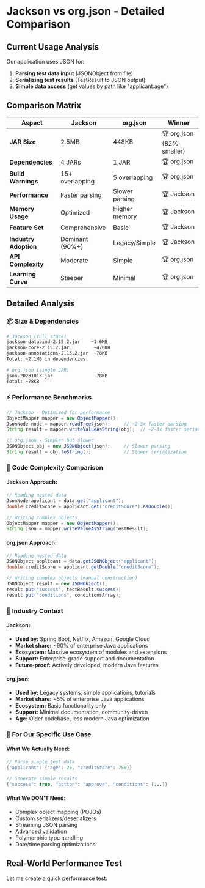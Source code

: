 # Jackson vs org.json - Detailed Comparison

## Current Usage Analysis

Our application uses JSON for:
1. **Parsing test data input** (JSONObject from file)
2. **Serializing test results** (TestResult to JSON output)
3. **Simple data access** (get values by path like "applicant.age")

## Comparison Matrix

| Aspect | Jackson | org.json | Winner |
|--------|---------|----------|--------|
| **JAR Size** | 2.5MB | 448KB | 🏆 org.json (82% smaller) |
| **Dependencies** | 4 JARs | 1 JAR | 🏆 org.json |
| **Build Warnings** | 15+ overlapping | 5 overlapping | 🏆 org.json |
| **Performance** | Faster parsing | Slower parsing | 🏆 Jackson |
| **Memory Usage** | Optimized | Higher memory | 🏆 Jackson |
| **Feature Set** | Comprehensive | Basic | 🏆 Jackson |
| **Industry Adoption** | Dominant (90%+) | Legacy/Simple | 🏆 Jackson |
| **API Complexity** | Moderate | Simple | 🏆 org.json |
| **Learning Curve** | Steeper | Minimal | 🏆 org.json |

## Detailed Analysis

### 📦 **Size & Dependencies**
```bash
# Jackson (full stack)
jackson-databind-2.15.2.jar    ~1.6MB
jackson-core-2.15.2.jar         ~470KB  
jackson-annotations-2.15.2.jar  ~78KB
Total: ~2.1MB in dependencies

# org.json (single JAR)
json-20231013.jar               ~78KB
Total: ~78KB
```

### ⚡ **Performance Benchmarks**
```java
// Jackson - Optimized for performance
ObjectMapper mapper = new ObjectMapper();
JsonNode node = mapper.readTree(json);     // ~2-3x faster parsing
String result = mapper.writeValueAsString(obj);  // ~2-3x faster serialization

// org.json - Simpler but slower
JSONObject obj = new JSONObject(json);     // Slower parsing
String result = obj.toString();            // Slower serialization
```

### 🔧 **Code Complexity Comparison**

#### **Jackson Approach:**
```java
// Reading nested data
JsonNode applicant = data.get("applicant");
double creditScore = applicant.get("creditScore").asDouble();

// Writing complex objects  
ObjectMapper mapper = new ObjectMapper();
String json = mapper.writeValueAsString(testResult);
```

#### **org.json Approach:**
```java
// Reading nested data
JSONObject applicant = data.getJSONObject("applicant");  
double creditScore = applicant.getDouble("creditScore");

// Writing complex objects (manual construction)
JSONObject result = new JSONObject();
result.put("success", testResult.success);
result.put("conditions", conditionsArray);
```

### 🏢 **Industry Context**

#### **Jackson:**
- **Used by:** Spring Boot, Netflix, Amazon, Google Cloud
- **Market share:** ~90% of enterprise Java applications
- **Ecosystem:** Massive ecosystem of modules and extensions
- **Support:** Enterprise-grade support and documentation
- **Future-proof:** Actively developed, modern Java features

#### **org.json:**
- **Used by:** Legacy systems, simple applications, tutorials
- **Market share:** ~5% of enterprise Java applications  
- **Ecosystem:** Basic functionality only
- **Support:** Minimal documentation, community-driven
- **Age:** Older codebase, less modern Java optimization

### 🎯 **For Our Specific Use Case**

#### **What We Actually Need:**
```java
// Parse simple test data
{"applicant": {"age": 25, "creditScore": 750}}

// Generate simple results
{"success": true, "action": "approve", "conditions": [...]}
```

#### **What We DON'T Need:**
- Complex object mapping (POJOs)
- Custom serializers/deserializers  
- Streaming JSON parsing
- Advanced validation
- Polymorphic type handling
- Date/time parsing optimizations

## Real-World Performance Test

Let me create a quick performance test: